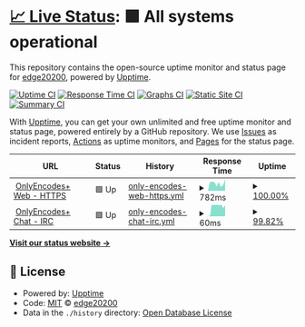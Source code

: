 # [📈 Live Status](https://edge20200.github.io/Status): <!--live status--> **🟩 All systems operational**

This repository contains the open-source uptime monitor and status page for [edge20200](https://edge20200.github.io/Status), powered by [Upptime](https://github.com/upptime/upptime).

[![Uptime CI](https://github.com/edge20200/Status/workflows/Uptime%20CI/badge.svg)](https://github.com/edge20200/Status/actions?query=workflow%3A%22Uptime+CI%22)
[![Response Time CI](https://github.com/edge20200/Status/workflows/Response%20Time%20CI/badge.svg)](https://github.com/edge20200/Status/actions?query=workflow%3A%22Response+Time+CI%22)
[![Graphs CI](https://github.com/edge20200/Status/workflows/Graphs%20CI/badge.svg)](https://github.com/edge20200/Status/actions?query=workflow%3A%22Graphs+CI%22)
[![Static Site CI](https://github.com/edge20200/Status/workflows/Static%20Site%20CI/badge.svg)](https://github.com/edge20200/Status/actions?query=workflow%3A%22Static+Site+CI%22)
[![Summary CI](https://github.com/edge20200/Status/workflows/Summary%20CI/badge.svg)](https://github.com/edge20200/Status/actions?query=workflow%3A%22Summary+CI%22)

With [Upptime](https://upptime.js.org), you can get your own unlimited and free uptime monitor and status page, powered entirely by a GitHub repository. We use [Issues](https://github.com/edge20200/Status/issues) as incident reports, [Actions](https://github.com/edge20200/Status/actions) as uptime monitors, and [Pages](https://edge20200.github.io/Status) for the status page.

<!--start: status pages-->
<!-- This summary is generated by Upptime (https://github.com/upptime/upptime) -->
<!-- Do not edit this manually, your changes will be overwritten -->
<!-- prettier-ignore -->
| URL | Status | History | Response Time | Uptime |
| --- | ------ | ------- | ------------- | ------ |
| <img alt="" src="https://icons.duckduckgo.com/ip3/onlyencodes.cc.ico" height="13"> [OnlyEncodes+ Web - HTTPS](https://onlyencodes.cc) | 🟩 Up | [only-encodes-web-https.yml](https://github.com/edge20200/Status/commits/HEAD/history/only-encodes-web-https.yml) | <details><summary><img alt="Response time graph" src="./graphs/only-encodes-web-https/response-time-week.png" height="20"> 782ms</summary><br><a href="https://status.onlyencodes.cc/history/only-encodes-web-https"><img alt="Response time 901" src="https://img.shields.io/endpoint?url=https%3A%2F%2Fraw.githubusercontent.com%2Fedge20200%2FStatus%2FHEAD%2Fapi%2Fonly-encodes-web-https%2Fresponse-time.json"></a><br><a href="https://status.onlyencodes.cc/history/only-encodes-web-https"><img alt="24-hour response time 1183" src="https://img.shields.io/endpoint?url=https%3A%2F%2Fraw.githubusercontent.com%2Fedge20200%2FStatus%2FHEAD%2Fapi%2Fonly-encodes-web-https%2Fresponse-time-day.json"></a><br><a href="https://status.onlyencodes.cc/history/only-encodes-web-https"><img alt="7-day response time 782" src="https://img.shields.io/endpoint?url=https%3A%2F%2Fraw.githubusercontent.com%2Fedge20200%2FStatus%2FHEAD%2Fapi%2Fonly-encodes-web-https%2Fresponse-time-week.json"></a><br><a href="https://status.onlyencodes.cc/history/only-encodes-web-https"><img alt="30-day response time 752" src="https://img.shields.io/endpoint?url=https%3A%2F%2Fraw.githubusercontent.com%2Fedge20200%2FStatus%2FHEAD%2Fapi%2Fonly-encodes-web-https%2Fresponse-time-month.json"></a><br><a href="https://status.onlyencodes.cc/history/only-encodes-web-https"><img alt="1-year response time 901" src="https://img.shields.io/endpoint?url=https%3A%2F%2Fraw.githubusercontent.com%2Fedge20200%2FStatus%2FHEAD%2Fapi%2Fonly-encodes-web-https%2Fresponse-time-year.json"></a></details> | <details><summary><a href="https://status.onlyencodes.cc/history/only-encodes-web-https">100.00%</a></summary><a href="https://status.onlyencodes.cc/history/only-encodes-web-https"><img alt="All-time uptime 99.86%" src="https://img.shields.io/endpoint?url=https%3A%2F%2Fraw.githubusercontent.com%2Fedge20200%2FStatus%2FHEAD%2Fapi%2Fonly-encodes-web-https%2Fuptime.json"></a><br><a href="https://status.onlyencodes.cc/history/only-encodes-web-https"><img alt="24-hour uptime 100.00%" src="https://img.shields.io/endpoint?url=https%3A%2F%2Fraw.githubusercontent.com%2Fedge20200%2FStatus%2FHEAD%2Fapi%2Fonly-encodes-web-https%2Fuptime-day.json"></a><br><a href="https://status.onlyencodes.cc/history/only-encodes-web-https"><img alt="7-day uptime 100.00%" src="https://img.shields.io/endpoint?url=https%3A%2F%2Fraw.githubusercontent.com%2Fedge20200%2FStatus%2FHEAD%2Fapi%2Fonly-encodes-web-https%2Fuptime-week.json"></a><br><a href="https://status.onlyencodes.cc/history/only-encodes-web-https"><img alt="30-day uptime 100.00%" src="https://img.shields.io/endpoint?url=https%3A%2F%2Fraw.githubusercontent.com%2Fedge20200%2FStatus%2FHEAD%2Fapi%2Fonly-encodes-web-https%2Fuptime-month.json"></a><br><a href="https://status.onlyencodes.cc/history/only-encodes-web-https"><img alt="1-year uptime 99.86%" src="https://img.shields.io/endpoint?url=https%3A%2F%2Fraw.githubusercontent.com%2Fedge20200%2FStatus%2FHEAD%2Fapi%2Fonly-encodes-web-https%2Fuptime-year.json"></a></details>
| <img alt="" src="https://icons.duckduckgo.com/ip3/null.ico" height="13"> [OnlyEncodes+ Chat - IRC](irc.onlyencodes.cc) | 🟩 Up | [only-encodes-chat-irc.yml](https://github.com/edge20200/Status/commits/HEAD/history/only-encodes-chat-irc.yml) | <details><summary><img alt="Response time graph" src="./graphs/only-encodes-chat-irc/response-time-week.png" height="20"> 60ms</summary><br><a href="https://status.onlyencodes.cc/history/only-encodes-chat-irc"><img alt="Response time 123" src="https://img.shields.io/endpoint?url=https%3A%2F%2Fraw.githubusercontent.com%2Fedge20200%2FStatus%2FHEAD%2Fapi%2Fonly-encodes-chat-irc%2Fresponse-time.json"></a><br><a href="https://status.onlyencodes.cc/history/only-encodes-chat-irc"><img alt="24-hour response time 68" src="https://img.shields.io/endpoint?url=https%3A%2F%2Fraw.githubusercontent.com%2Fedge20200%2FStatus%2FHEAD%2Fapi%2Fonly-encodes-chat-irc%2Fresponse-time-day.json"></a><br><a href="https://status.onlyencodes.cc/history/only-encodes-chat-irc"><img alt="7-day response time 60" src="https://img.shields.io/endpoint?url=https%3A%2F%2Fraw.githubusercontent.com%2Fedge20200%2FStatus%2FHEAD%2Fapi%2Fonly-encodes-chat-irc%2Fresponse-time-week.json"></a><br><a href="https://status.onlyencodes.cc/history/only-encodes-chat-irc"><img alt="30-day response time 56" src="https://img.shields.io/endpoint?url=https%3A%2F%2Fraw.githubusercontent.com%2Fedge20200%2FStatus%2FHEAD%2Fapi%2Fonly-encodes-chat-irc%2Fresponse-time-month.json"></a><br><a href="https://status.onlyencodes.cc/history/only-encodes-chat-irc"><img alt="1-year response time 123" src="https://img.shields.io/endpoint?url=https%3A%2F%2Fraw.githubusercontent.com%2Fedge20200%2FStatus%2FHEAD%2Fapi%2Fonly-encodes-chat-irc%2Fresponse-time-year.json"></a></details> | <details><summary><a href="https://status.onlyencodes.cc/history/only-encodes-chat-irc">99.82%</a></summary><a href="https://status.onlyencodes.cc/history/only-encodes-chat-irc"><img alt="All-time uptime 99.99%" src="https://img.shields.io/endpoint?url=https%3A%2F%2Fraw.githubusercontent.com%2Fedge20200%2FStatus%2FHEAD%2Fapi%2Fonly-encodes-chat-irc%2Fuptime.json"></a><br><a href="https://status.onlyencodes.cc/history/only-encodes-chat-irc"><img alt="24-hour uptime 100.00%" src="https://img.shields.io/endpoint?url=https%3A%2F%2Fraw.githubusercontent.com%2Fedge20200%2FStatus%2FHEAD%2Fapi%2Fonly-encodes-chat-irc%2Fuptime-day.json"></a><br><a href="https://status.onlyencodes.cc/history/only-encodes-chat-irc"><img alt="7-day uptime 99.82%" src="https://img.shields.io/endpoint?url=https%3A%2F%2Fraw.githubusercontent.com%2Fedge20200%2FStatus%2FHEAD%2Fapi%2Fonly-encodes-chat-irc%2Fuptime-week.json"></a><br><a href="https://status.onlyencodes.cc/history/only-encodes-chat-irc"><img alt="30-day uptime 99.96%" src="https://img.shields.io/endpoint?url=https%3A%2F%2Fraw.githubusercontent.com%2Fedge20200%2FStatus%2FHEAD%2Fapi%2Fonly-encodes-chat-irc%2Fuptime-month.json"></a><br><a href="https://status.onlyencodes.cc/history/only-encodes-chat-irc"><img alt="1-year uptime 99.99%" src="https://img.shields.io/endpoint?url=https%3A%2F%2Fraw.githubusercontent.com%2Fedge20200%2FStatus%2FHEAD%2Fapi%2Fonly-encodes-chat-irc%2Fuptime-year.json"></a></details>

<!--end: status pages-->

[**Visit our status website →**](https://edge20200.github.io/Status)

## 📄 License

- Powered by: [Upptime](https://github.com/upptime/upptime)
- Code: [MIT](./LICENSE) © [edge20200](https://edge20200.github.io/Status)
- Data in the `./history` directory: [Open Database License](https://opendatacommons.org/licenses/odbl/1-0/)
